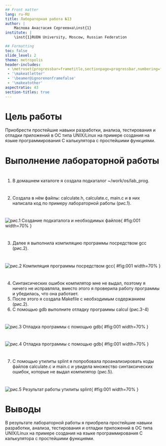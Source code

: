 ```yaml
---
## Front matter
lang: ru-RU
title: Лабораторная работа №13
author: |
	Маслова Анастасия Сергеевна\inst{1}
institute: |
	\inst{1}RUDN University, Moscow, Russian Federation

## Formatting
toc: false
slide_level: 2
theme: metropolis
header-includes: 
 - \metroset{progressbar=frametitle,sectionpage=progressbar,numbering=fraction}
 - '\makeatletter'
 - '\beamer@ignorenonframefalse'
 - '\makeatother'
aspectratio: 43
section-titles: true
---
```


# Цель работы

Приобрести простейшие навыки разработки, анализа, тестирования и отладки приложений в ОС типа UNIX/Linux на примере создания на языке программирования С калькулятора с простейшими функциями.

# Выполнение лабораторной работы

#
1. В домашнем каталоге я создала подкаталог ~/work/os/lab_prog.

#
2. Создала в нём файлы: calculate.h, calculate.c, main.c и в них написала код по примеру лабораторной работы (рис.1).

#
![рис.1 Создание подкаталога и необходимых файлов](image/1.png){ #fig:001 width=70% }

#
3. Далее я выполнила компиляцию программы посредством gcc (рис.2).

#
![рис.2 Компиляция программы посредством gcc](image/2.png){ #fig:001 width=70% }

#
4. Синтаксических ошибок компилятор мне не выдал, поэтому я ничего не исправляла, вместо этого я проверила работу программы и убедилась, что она работает.
5. После этого я создала Makefile с необходимым содержанием (рис.2).
6. С помощью gdb выполните отладку программы calcul (рис.3-4)

#
![рис.3 Отладка программы с помощью gdb](image/3.png){ #fig:001 width=70% }

#
![рис.4 Отладка программы с помощью gdb](image/4.png){ #fig:001 width=70% }

#
7. С помощью утилиты splint я попробовала проанализировать коды файлов calculate.c и main.c и увидела множество синтаксических ошибок, которые не выдал компилятор (рис.5).

#
![рис.5 Результат работы утилиты splint](image/5.png){ #fig:001 width=70% }

# Выводы

В результате лабораторной работы я приобрела простейшие навыки разработки, анализа, тестирования и отладки приложений в ОС типа UNIX/Linux на примере создания на языке программирования С калькулятора с простейшими функциями.
